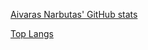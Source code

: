 [Aivaras Narbutas' GitHub stats](https://github-readme-stats.vercel.app/api?username=AivarasNarbutas&show_icons=true&theme=github_dark)

[Top Langs](https://github-readme-stats.vercel.app/api/top-langs/?username=AivarasNarbutas&layout=donut)
<!--
**AivarasNarbutas/AivarasNarbutas** is a ✨ _special_ ✨ repository because its `README.md` (this file) appears on your GitHub profile.

Here are some ideas to get you started:

- 🔭 I’m currently working on ...
- 🌱 I’m currently learning ...
- 👯 I’m looking to collaborate on ...
- 🤔 I’m looking for help with ...
- 💬 Ask me about ...
- 📫 How to reach me: ...
- 😄 Pronouns: ...
- ⚡ Fun fact: ...
-->
